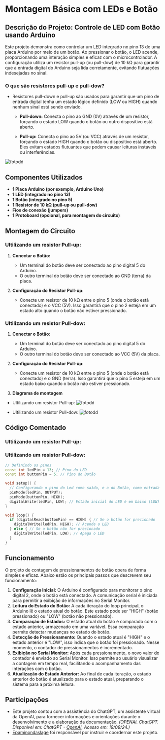 # Montagem Básica com LEDs e Botão

## Descrição do Projeto: Controle de LED com Botão usando Arduino
Este projeto demonstra como controlar um LED integrado no pino 13 de uma placa Arduino por meio de um botão. Ao pressionar o botão, o LED acende, proporcionando uma interação simples e eficaz com o microcontrolador. A configuração utiliza um resistor pull-up (ou pull-dow) de 10 kΩ para garantir que a entrada digital do Arduino seja lida corretamente, evitando flutuações indesejadas no sinal.

### O que são resistores pull-up e pull-dow?
- Resistores pull-down e pull-up são usados para garantir que um pino de entrada digital tenha um estado lógico definido (LOW ou HIGH) quando nenhum sinal está sendo enviado.

   - **Pull-down:** Conecta o pino ao GND (0V) através de um resistor, forçando o estado LOW quando o botão ou outro dispositivo está aberto.

   - **Pull-up:** Conecta o pino ao 5V (ou VCC) através de um resistor, forçando o estado HIGH quando o botão ou dispositivo está aberto.
Eles evitam estados flutuantes que podem causar leituras instáveis ou interferências.

![fotodd](https://github.com/Matheusrammos/LIA-Docs/blob/main/Exerc%C3%ADcio_em_Casa_1/Diagrama_Casa_1%3A%20pull_resistors.jpg)



## Componentes Utilizados
- **1 Placa Arduino (por exemplo, Arduino Uno)**
- **1 LED (integrado no pino 13)**
- **1 Botão (integrado no pino 5)**
- **1 Resistor de 10 kΩ (pull-up ou pull-dow)**
- **Fios de conexão (jumpers)**
- **1 Protoboard (opcional, para montagem do circuito)**


## Montagem do Circuito
### Ultilizando um resistor Pull-up:
1. **Conectar o Botão:**
   - Um terminal do botão deve ser conectado ao pino digital 5 do Arduino.
   - O outro terminal do botão deve ser conectado ao GND (terra) da placa.

2. **Configuração do Resistor Pull-up**:
   - Conecte um resistor de 10 kΩ entre o pino 5 (onde o botão está conectado) e o VCC (5V). Isso garantirá que o pino 2 esteja em um estado alto quando o botão não estiver pressionado.

### Ultilizando um resistor Pull-dow:
1. **Conectar o Botão:**
   - Um terminal do botão deve ser conectado ao pino digital 5 do Arduino.
   - O outro terminal do botão deve ser conectado ao VCC (5V) da placa.

2. **Configuração do Resistor Pull-up**:
   - Conecte um resistor de 10 kΩ entre o pino 5 (onde o botão está conectado) e o GND (terra). Isso garantirá que o pino 5 esteja em um estado baixo quando o botão não estiver pressionado.


3. **Diagrama de montagem**
- Ultilizando um resistor Pull-up:
![fotodd](https://github.com/Matheusrammos/LIA-Docs/blob/main/Exerc%C3%ADcio_em_Casa_1/Diagrama_Casa_1.jpeg)

- Ultilizando um resistor Pull-dow:
![fotodd](https://github.com/Matheusrammos/LIA-Docs/blob/main/Exerc%C3%ADcio_em_Casa_1/Diagrama_Casa_1%3A%20pull-dow.png)


## Código Comentado
### Ultilizando um resistor Pull-up:

### Ultilizando um resistor Pull-dow:
```cpp
// Definindo os pinos
const int ledPin = 13; // Pino do LED
const int buttonPin = 5; // Pino do Botão

void setup() {
  // Configurando o pino do Led como saída, e o do Botão, como entrada
  pinMode(ledPin, OUTPUT);
  pinMode(buttonPin, HIGH);
  digitalWrite(ledPin, LOW); // Estado inicial do LED é em baixo (LOW)
}

void loop() {
  if (digitalRead(buttonPin) == HIGH) { // Se o botão for precionado
    digitalWrite(ledPin, HIGH); // Acende o LED
  } else { // Se o botão não for precionado
    digitalWrite(ledPin, LOW); // Apaga o LED
  }
}
````

## Funcionamento
O projeto de contagem de pressionamentos de botão opera de forma simples e eficaz. Abaixo estão os principais passos que descrevem seu funcionamento:
1. **Configuração Inicial:** O Arduino é configurado para monitorar o pino digital 2, onde o botão está conectado. A comunicação serial é iniciada para permitir a exibição de informações no Serial Monitor.
2. **Leitura do Estado do Botão:** A cada iteração do loop principal, o Arduino lê o estado atual do botão. Este estado pode ser "HIGH" (botão pressionado) ou "LOW" (botão não pressionado).
3. **Comparação de Estados:** O estado atual do botão é comparado com o estado anterior, armazenado em uma variável. Essa comparação permite detectar mudanças no estado do botão.
4. **Detecção de Pressionamento:** Quando o estado atual é "HIGH" e o estado anterior é "LOW", isso indica que o botão foi pressionado. Nesse momento, o contador de pressionamentos é incrementado.
5. **Exibição no Serial Monitor:** Após cada pressionamento, o novo valor do contador é enviado ao Serial Monitor. Isso permite ao usuário visualizar a contagem em tempo real, facilitando o acompanhamento das interações com o botão.
6. **Atualização do Estado Anterior:** Ao final de cada iteração, o estado anterior do botão é atualizado para o estado atual, preparando o sistema para a próxima leitura.

## Participações
- Este projeto contou com a assistência do ChatGPT, um assistente virtual da OpenAI, para fornecer informações e orientações durante o desenvolvimento e a elaboração da documentação.
  *(OPENAI. ChatGPT. Disponível em: ChatGPT - [OpenAI](https://www.openai.com/chatgpt). Acesso em: 19/09/24.)*
- [Epaminondaslage](https://www.bing.com/ck/a?!&&p=cf945232149fce13JmltdHM9MTcyNjcwNDAwMCZpZ3VpZD0yNGZkYWYyYS1lMjZiLTYzMWYtMzY0MC1iYmJiZTNlZTYyZGImaW5zaWQ9NTE5Mg&ptn=3&ver=2&hsh=3&fclid=24fdaf2a-e26b-631f-3640-bbbbe3ee62db&psq=src%3d%22https%3a%2f%2fgithub.com%2fEpaminondaslage%2fAluno_Fulano_de_Tal%2fblob%2fmain%2fExercicio_em_Casa_1%2fFigura.jpeg%22+alt%3d%22Circuito%22+width%3d%2250%25%22&u=a1aHR0cHM6Ly9naXRodWIuY29tL0VwYW1pbm9uZGFzbGFnZQ&ntb=1) foi responsável por instruir e coordernar este projeto.


